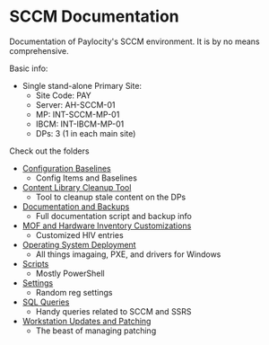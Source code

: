 # SCCM Documentation
Documentation of Paylocity's SCCM environment. It is by no means comprehensive.

Basic info:
* Single stand-alone Primary Site:
  - Site Code: PAY
  - Server: AH-SCCM-01
  - MP: INT-SCCM-MP-01
  - IBCM: INT-IBCM-MP-01
  - DPs: 3 (1 in each main site)

Check out the folders
* [Configuration Baselines](../browse/CI_Baselines)
  * Config Items and Baselines
* [Content Library Cleanup Tool](../browse/ContentLibraryCleanupTool)
  * Tool to cleanup stale content on the DPs
* [Documentation and Backups](../browse/Documentation%20and%20Backups)
  * Full documentation script and backup info
* [MOF and Hardware Inventory Customizations](../browse/MOF_HIV_Customizations)
  * Customized HIV entries
* [Operating System Deployment](../browse/OSD)
  * All things imagaing, PXE, and drivers for Windows
* [Scripts](../browse/Scripts)
  * Mostly PowerShell
* [Settings](../browse/Settings)
  * Random reg settings
* [SQL Queries](../browse/SQL)
  * Handy queries related to SCCM and SSRS
* [Workstation Updates and Patching](../browse/Workstation%20Updates%20and%20Patching)
  * The beast of managing patching
